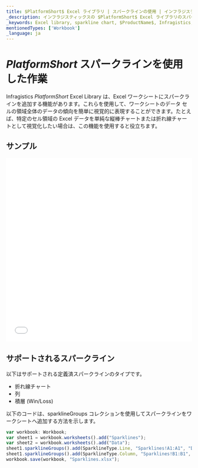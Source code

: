 ```yaml
---
title: $PlatformShort$ Excel ライブラリ | スパークラインの使用 | インフラジスティックス
_description: インフラジスティックスの $PlatformShort$ Excel ライブラリのスパークライン チャートを使用して、ワークシートのセル領域全体のデータ トレンドを視覚化します。$ProductName$ Excel エンジン チュートリアルを是非お試しください!
_keywords: Excel library, sparkline chart, $ProductName$, Infragistics, Excel ライブラリ, スパークライン チャート, インフラジスティックス
mentionedTypes: ['Workbook']
_language: ja
---
```

# $PlatformShort$ スパークラインを使用した作業

Infragistics $PlatformShort$ Excel Library は、Excel ワークシートにスパークラインを追加する機能があります。これらを使用して、ワークシートのデータ セルの領域全体のデータの傾向を簡単に視覚的に表現することができます。たとえば、特定のセル領域の Excel データを単純な縦棒チャートまたは折れ線チャートとして視覚化したい場合は、この機能を使用すると役立ちます。

## サンプル

<div class="sample-container loading" style="height: 500px">
    <iframe id="excel-library-overview-sample-iframe" src='{environment:dvDemosBaseUrl}/excel/excel-library-working-with-sparklines' width="100%" height="100%" seamless frameBorder="0" onload="onXPlatSampleIframeContentLoaded(this);"></iframe>
</div>
<sample-button src="excel/excel-library/working-with-sparklines"></sample-button>


<div class="divider--half"></div>

## サポートされるスパークライン
以下はサポートされる定義済スパークラインのタイプです。

-  折れ線チャート
-  列
-  積層 (Win/Loss)

以下のコードは、sparklineGroups コレクションを使用してスパークラインをワークシートへ追加する方法を示します。

```ts
var workbook: Workbook;
var sheet1 = workbook.worksheets().add("Sparklines");
var sheet2 = workbook.worksheets().add("Data");
sheet1.sparklineGroups().add(SparklineType.Line, "Sparklines!A1:A1", "Data!A2:A11");
sheet1.sparklineGroups().add(SparklineType.Column, "Sparklines!B1:B1", "Data!A2:A11");
workbook.save(workbook, "Sparklines.xlsx");

```
